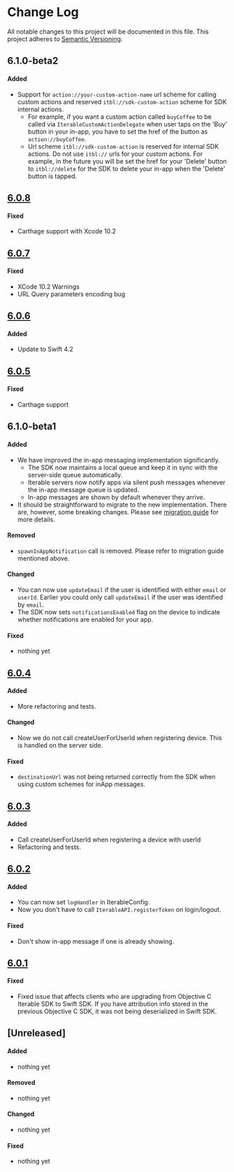 # Change Log
All notable changes to this project will be documented in this file.
This project adheres to [Semantic Versioning](http://semver.org/).

## 6.1.0-beta2
#### Added
- Support for `action://your-custom-action-name` url scheme for calling custom actions and reserved `itbl://sdk-custom-action` scheme for SDK internal actions. 
	- For example, if you want a custom action called `buyCoffee` to be called via `IterableCustomActionDelegate` when user taps on the 'Buy' button in your in-app, you have to set the href of the button as `action://buyCoffee`.
	- Url scheme `itbl://sdk-custom-action` is reserved for internal SDK actions. Do not use `itbl://` urls for your custom actions. For example, in the future you will be set the href for your 'Delete' button to `itbl://delete` for the SDK to delete your in-app when the 'Delete' button is tapped.

## [6.0.8](https://github.com/Iterable/swift-sdk/releases/tag/6.0.8)
#### Fixed
- Carthage support with Xcode 10.2

## [6.0.7](https://github.com/Iterable/swift-sdk/releases/tag/6.0.7)
#### Fixed
- XCode 10.2 Warnings
- URL Query parameters encoding bug

## [6.0.6](https://github.com/Iterable/swift-sdk/releases/tag/6.0.6)
#### Added
- Update to Swift 4.2

## [6.0.5](https://github.com/Iterable/swift-sdk/releases/tag/6.0.5)
#### Fixed
- Carthage support

## 6.1.0-beta1
#### Added
- We have improved the in-app messaging implementation significantly. 
	- The SDK now maintains a local queue and keep it in sync with the server-side queue automatically.
	- Iterable servers now notify apps via silent push messages whenever the in-app message queue is updated.
	- In-app messages are shown by default whenever they arrive.
- It should be straightforward to migrate to the new implementation. There are, however, some breaking changes. Please see [migration guide](https://github.com/iterable/swift-sdk#Migrating-in-app-messages-from-the-previous-version-of-the-SDK) for more details.

#### Removed
- `spawnInAppNotification` call is removed. Please refer to migration guide mentioned above.

#### Changed
- You can now use `updateEmail` if the user is identified with either `email` or `userId`. Earlier you could only call `updateEmail` if the user was identified by `email`.
- The SDK now sets `notificationsEnabled` flag on the device to indicate whether notifications are enabled for your app.

#### Fixed
- nothing yet

## [6.0.4](https://github.com/Iterable/swift-sdk/releases/tag/6.0.4)
#### Added
- More refactoring and tests.

#### Changed
- Now we do not call createUserForUserId when registering device. This is handled on the server side.

#### Fixed
- `destinationUrl` was not being returned correctly from the SDK when using custom schemes for inApp messages.


## [6.0.3](https://github.com/Iterable/swift-sdk/releases/tag/6.0.3)
#### Added
- Call createUserForUserId when registering a device with userId
- Refactoring and tests.


## [6.0.2](https://github.com/Iterable/swift-sdk/releases/tag/6.0.2)
#### Added
- You can now set `logHandler` in IterableConfig.
- Now you don't have to call `IterableAPI.registerToken` on login/logout.


#### Fixed
- Don't show in-app message if one is already showing.


## [6.0.1](https://github.com/Iterable/swift-sdk/releases/tag/6.0.1)

#### Fixed
- Fixed issue that affects clients who are upgrading from Objective C Iterable SDK to Swift SDK. If you have attribution info stored in the previous Objective C SDK, it was not being deserialized in Swift SDK.

## [Unreleased]
#### Added
- nothing yet

#### Removed
- nothing yet

#### Changed
- nothing yet

#### Fixed
- nothing yet

